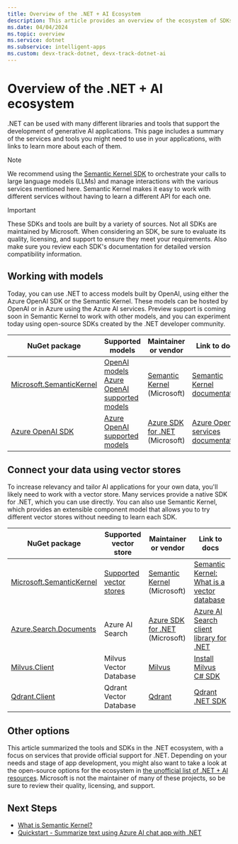 ```yaml
---
title: Overview of the .NET + AI Ecosystem
description: This article provides an overview of the ecosystem of SDKs and tools available to .NET developers integrating AI into their applications.
ms.date: 04/04/2024
ms.topic: overview
ms.service: dotnet
ms.subservice: intelligent-apps
ms.custom: devx-track-dotnet, devx-track-dotnet-ai
---
```


# Overview of the .NET + AI ecosystem

.NET can be used with many different libraries and tools that support the development of generative AI applications. This page includes a summary of the services and tools you might need to use in your applications, with links to learn more about each of them.

> [!NOTE]
> We recommend using the [Semantic Kernel SDK](/semantic-kernel/overview/) to orchestrate your calls to large language models (LLMs) and manage interactions with the various services mentioned here. Semantic Kernel makes it easy to work with different services without having to learn a different API for each one.

> [!IMPORTANT]
> These SDKs and tools are built by a variety of sources. Not all SDKs are maintained by Microsoft. When considering an SDK, be sure to evaluate its quality, licensing, and support to ensure they meet your requirements. Also make sure you review each SDK's documentation for detailed version compatibility information.

## Working with models

Today, you can use .NET to access models built by OpenAI, using either the Azure OpenAI SDK or the Semantic Kernel. These models can be hosted by OpenAI or in Azure using the Azure AI services. Preview support is coming soon in Semantic Kernel to work with other models, and you can experiment today using open-source SDKs created by the .NET developer community.

| NuGet package                                                                          | Supported models                                                                                                                                | Maintainer or vendor                                                                                         | Link to docs |
|----------------------------------------------------------------------------------------|-------------------------------------------------------------------------------------------------------------------------------------------------|-------------------------------------------------------------------------------------------------------------|-------------------------------------------------------------------------------------------------------------------|
| [Microsoft.SemanticKernel](https://www.nuget.org/packages/Microsoft.SemanticKernel/)   | [OpenAI models](https://platform.openai.com/docs/models/overview)<br/>[Azure OpenAI supported models](/azure/ai-services/openai/concepts/models)                   | [Semantic Kernel](https://github.com/microsoft/semantic-kernel) (Microsoft)                                 | [Semantic Kernel documentation](/semantic-kernel/)     |
| [Azure OpenAI SDK](https://www.nuget.org/packages/Azure.AI.OpenAI/)                    | [Azure OpenAI supported models](/azure/ai-services/openai/concepts/models)                                     | [Azure SDK for .NET](https://github.com/Azure/azure-sdk-for-net) (Microsoft)                                | [Azure OpenAI services documentation](/azure/ai-services/openai/)                                               |

## Connect your data using vector stores

To increase relevancy and tailor AI applications for your own data, you'll likely need to work with a vector store. Many services provide a native SDK for .NET, which you can use directly. You can also use Semantic Kernel, which provides an extensible component model that allows you to try different vector stores without needing to learn each SDK.

| NuGet package                                                                          | Supported vector store            | Maintainer or vendor                                                                                         | Link to docs |
|----------------------------------------------------------------------------------------|-----------------------------------|-------------------------------------------------------------------------------------------------------------|-------------------------------------------------------------------------------------------------------------------|
| [Microsoft.SemanticKernel](https://www.nuget.org/packages/Microsoft.SemanticKernel/)   | [Supported vector stores](/semantic-kernel/memories/vector-db#available-connectors-to-vector-databases)        | [Semantic Kernel](https://github.com/microsoft/semantic-kernel) (Microsoft)                                 | [Semantic Kernel: What is a vector database](/semantic-kernel/memories/vector-db)     |
| [Azure.Search.Documents](https://www.nuget.org/packages/Azure.Search.Documents/)       | Azure AI Search                   | [Azure SDK for .NET](https://github.com/Azure/azure-sdk-for-net) (Microsoft)                                | [Azure AI Search client library for .NET](/dotnet/api/overview/azure/search.documents-readme)     |
| [Milvus.Client](https://www.nuget.org/packages/Milvus.Client)                          | Milvus Vector Database            | [Milvus](https://milvus.io/)                                                                                | [Install Milvus C# SDK](https://milvus.io/docs/v2.2.x/install-csharp.md)                                                           |
| [Qdrant.Client](https://www.nuget.org/packages/Qdrant.Client)                          | Qdrant Vector Database            | [Qdrant](https://qdrant.tech)                                                                               | [Qdrant .NET SDK](https://github.com/qdrant/qdrant-dotnet)                                                                   |

## Other options

This article summarized the tools and SDKs in the .NET ecosystem, with a focus on services that provide official support for .NET. Depending on your needs and stage of app development, you might also want to take a look at the open-source options for the ecosystem in [the unofficial list of .NET + AI resources](https://github.com/jmatthiesen/dotnet-ai-resources?tab=readme-ov-file#models). Microsoft is not the maintainer of many of these projects, so be sure to review their quality, licensing, and support.

## Next Steps

- [What is Semantic Kernel?](/semantic-kernel/overview/)
- [Quickstart - Summarize text using Azure AI chat app with .NET](./quickstarts/quickstart-openai-summarize-text.md)
